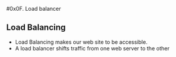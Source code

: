 #0x0F. Load balancer
## Load Balancing
   * Load Balancing makes our web site to be accessible.
   * A load balancer shifts traffic from one web server to the other